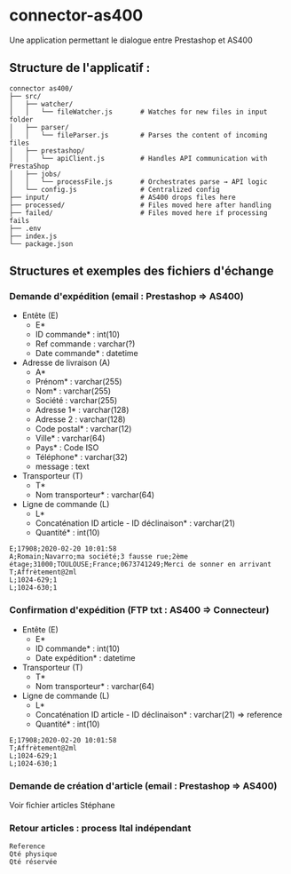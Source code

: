 # connector-as400
Une application permettant le dialogue entre Prestashop et AS400


## Structure de l'applicatif :
```
connector as400/
├── src/
│   ├── watcher/
│   │   └── fileWatcher.js       # Watches for new files in input folder
│   ├── parser/
│   │   └── fileParser.js        # Parses the content of incoming files
│   ├── prestashop/
│   │   └── apiClient.js         # Handles API communication with PrestaShop
│   ├── jobs/
│   │   └── processFile.js       # Orchestrates parse → API logic
│   └── config.js                # Centralized config
├── input/                       # AS400 drops files here
├── processed/                   # Files moved here after handling
├── failed/                      # Files moved here if processing fails
├── .env
├── index.js
└── package.json
```

## Structures et exemples des fichiers d'échange
### Demande d'expédition (email : Prestashop => AS400) 
- Entête (E)
  - E*
  - ID commande* : int(10) 
  - Ref commande : varchar(?)
  - Date commande* : datetime
- Adresse de livraison (A)
  - A*
  - Prénom* : varchar(255)
  - Nom* : varchar(255)
  - Société : varchar(255)
  - Adresse 1* : varchar(128) 
  - Adresse 2 : varchar(128) 
  - Code postal* : varchar(12) 
  - Ville* : varchar(64) 
  - Pays* : Code ISO
  - Téléphone* : varchar(32) 
  - message : text
- Transporteur (T)
  - T*
  - Nom transporteur* : varchar(64) 
- Ligne de commande (L)
  - L*
  - Concaténation ID article - ID déclinaison* : varchar(21)
  - Quantité* : int(10) 
```
E;17908;2020-02-20 10:01:58
A;Romain;Navarro;ma société;3 fausse rue;2ème étage;31000;TOULOUSE;France;0673741249;Merci de sonner en arrivant
T;Affrètement@2ml
L;1024-629;1
L;1024-630;1
```
### Confirmation d'expédition (FTP txt : AS400 => Connecteur)
- Entête (E)
  - E*
  - ID commande* : int(10) 
  - Date expédition* : datetime
- Transporteur (T)
  - T*
  - Nom transporteur* : varchar(64)
- Ligne de commande (L)
  - L*
  - Concaténation ID article - ID déclinaison* : varchar(21) => reference
  - Quantité* : int(10) 
```
E;17908;2020-02-20 10:01:58
T;Affrètement@2ml
L;1024-629;1
L;1024-630;1
```
### Demande de création d'article (email : Prestashop => AS400) 
Voir fichier articles Stéphane
### Retour articles : process Ital indépendant
```
Reference
Qté physique
Qté réservée
```